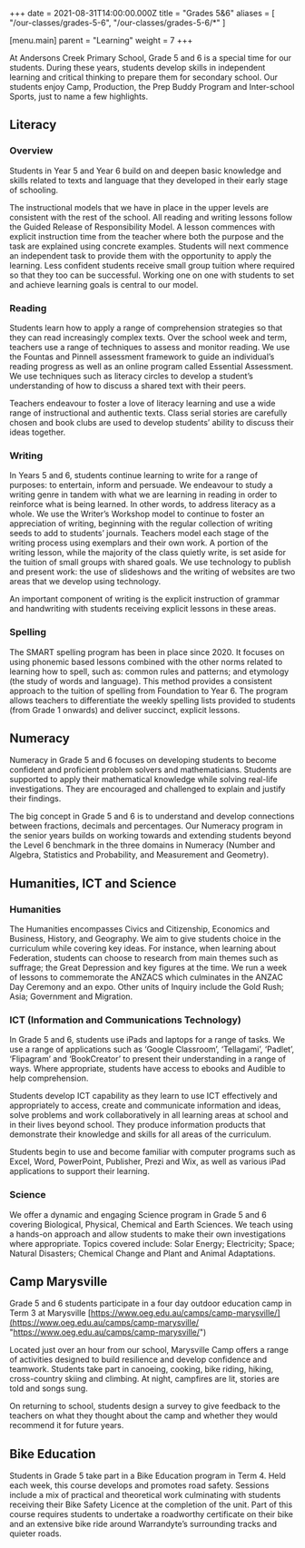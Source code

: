 +++
date = 2021-08-31T14:00:00.000Z
title = "Grades 5&6"
aliases = [ "/our-classes/grades-5-6", "/our-classes/grades-5-6/*" ]

[menu.main]
parent = "Learning"
weight = 7
+++

At Andersons Creek Primary School, Grade 5 and 6 is a special time for our students. During these years, students develop skills in independent learning and critical thinking to prepare them for secondary school. Our students enjoy Camp, Production, the Prep Buddy Program and Inter-school Sports, just to name a few highlights.

## **Literacy**

### **Overview**

Students in Year 5 and Year 6 build on and deepen basic knowledge and skills related to texts and language that they developed in their early stage of schooling.

The instructional models that we have in place in the upper levels are consistent with the rest of the school. All reading and writing lessons follow the Guided Release of Responsibility Model. A lesson commences with explicit instruction time from the teacher where both the purpose and the task are explained using concrete examples. Students will next commence an independent task to provide them with the opportunity to apply the learning. Less confident students receive small group tuition where required so that they too can be successful. Working one on one with students to set and achieve learning goals is central to our model.

### **Reading**

Students learn how to apply a range of comprehension strategies so that they can read increasingly complex texts. Over the school week and term, teachers use a range of techniques to assess and monitor reading. We use the Fountas and Pinnell assessment framework to guide an individual’s reading progress as well as an online program called Essential Assessment. We use techniques such as literacy circles to develop a student’s understanding of how to discuss a shared text with their peers.

Teachers endeavour to foster a love of literacy learning and use a wide range of instructional and authentic texts. Class serial stories are carefully chosen and book clubs are used to develop students’ ability to discuss their ideas together.

### **Writing**

In Years 5 and 6, students continue learning to write for a range of purposes: to entertain, inform and persuade. We endeavour to study a writing genre in tandem with what we are learning in reading in order to reinforce what is being learned. In other words, to address literacy as a whole. We use the Writer’s Workshop model to continue to foster an appreciation of writing, beginning with the regular collection of writing seeds to add to students’ journals. Teachers model each stage of the writing process using exemplars and their own work. A portion of the writing lesson, while the majority of the class quietly write, is set aside for the tuition of small groups with shared goals. We use technology to publish and present work: the use of slideshows and the writing of websites are two areas that we develop using technology.

An important component of writing is the explicit instruction of grammar and handwriting with students receiving explicit lessons in these areas.

### **Spelling**

The SMART spelling program has been in place since 2020. It focuses on using phonemic based lessons combined with the other norms related to learning how to spell, such as: common rules and patterns; and etymology (the study of words and language). This method provides a consistent approach to the tuition of spelling from Foundation to Year 6. The program allows teachers to differentiate the weekly spelling lists provided to students (from Grade 1 onwards) and deliver succinct, explicit lessons.

## Numeracy

Numeracy in Grade 5 and 6 focuses on developing students to become confident and proficient problem solvers and mathematicians. Students are supported to apply their mathematical knowledge while solving real-life investigations. They are encouraged and challenged to explain and justify their findings.

The big concept in Grade 5 and 6 is to understand and develop connections between fractions, decimals and percentages. Our Numeracy program in the senior years builds on working towards and extending students beyond the Level 6 benchmark in the three domains in Numeracy (Number and Algebra, Statistics and Probability, and Measurement and Geometry).

## **Humanities, ICT and Science**

### **Humanities**

The Humanities encompasses Civics and Citizenship, Economics and Business, History, and Geography. We aim to give students choice in the curriculum while covering key ideas. For instance, when learning about Federation, students can choose to research from main themes such as suffrage; the Great Depression and key figures at the time. We run a week of lessons to commemorate the ANZACS which culminates in the ANZAC Day Ceremony and an expo. Other units of Inquiry include the Gold Rush; Asia; Government and Migration.

### **ICT (Information and Communications Technology)**

In Grade 5 and 6, students use iPads and laptops for a range of tasks. We use a range of applications such as ‘Google Classroom’, ‘Tellagami’, ‘Padlet’, ‘Flipagram’ and ‘BookCreator’ to present their understanding in a range of ways. Where appropriate, students have access to ebooks and Audible to help comprehension.

Students develop ICT capability as they learn to use ICT effectively and appropriately to access, create and communicate information and ideas, solve problems and work collaboratively in all learning areas at school and in their lives beyond school. They produce information products that demonstrate their knowledge and skills for all areas of the curriculum.

Students begin to use and become familiar with computer programs such as Excel, Word, PowerPoint, Publisher, Prezi and Wix, as well as various iPad applications to support their learning.

### **Science**

We offer a dynamic and engaging Science program in Grade 5 and 6 covering Biological, Physical, Chemical and Earth Sciences. We teach using a hands-on approach and allow students to make their own investigations where appropriate. Topics covered include: Solar Energy; Electricity; Space; Natural Disasters; Chemical Change and Plant and Animal Adaptations.

## **Camp Marysville**

Grade 5 and 6 students participate in a four day outdoor education camp in Term 3 at Marysville [https://www.oeg.edu.au/camps/camp-marysville/](https://www.oeg.edu.au/camps/camp-marysville/ "https://www.oeg.edu.au/camps/camp-marysville/")

Located just over an hour from our school, Marysville Camp offers a range of activities designed to build resilience and develop confidence and teamwork. Students take part in canoeing, cooking, bike riding, hiking, cross-country skiing and climbing. At night, campfires are lit, stories are told and songs sung.

On returning to school, students design a survey to give feedback to the teachers on what they thought about the camp and whether they would recommend it for future years.

## **Bike Education**

Students in Grade 5 take part in a Bike Education program in Term 4. Held each week, this course develops and promotes road safety. Sessions include a mix of practical and theoretical work culminating with students receiving their Bike Safety Licence at the completion of the unit. Part of this course requires students to undertake a roadworthy certificate on their bike and an extensive bike ride around Warrandyte’s surrounding tracks and quieter roads.

